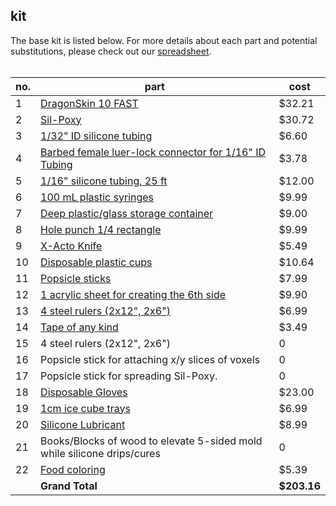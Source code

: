 ## kit

The base kit is listed below. 
For more details about each part and potential substitutions, please check out our [spreadsheet](https://docs.google.com/spreadsheets/d/1VYLzyv_Bm0OUQpiREHt6byxPKxAgkKtE_JHh-W8ArgQ).
<br><br>


| no. | part                                                                                                                                                                                                                                                                                                                                                                                                                                      | cost   |
|-----|-------------------------------------------------------------------------------------------------------------------------------------------------------------------------------------------------------------------------------------------------------------------------------------------------------------------------------------------------------------------------------------------------------------------------------------------|--------|
| 1   | [DragonSkin 10 FAST](https://shop.smooth-on.com/dragon-skin-10-fast)                                                                                                                                                                                                                                                                                                                                                                      | $32.21 |
| 2   | [Sil-Poxy](https://shop.smooth-on.com/sil-poxy)                                                                                                                                                                                                                                                                                                                                                                                           | $30.72 |
| 3   | [1/32" ID silicone tubing](https://www.mcmaster.com/5236K203)                                                                                                                                                                                                                                                                                                                                                                             | $6.60  |
| 4   | [Barbed female luer-lock connector for 1/16" ID Tubing](https://www.mcmaster.com/51525k211)                                                                                                                                                                                                                                                                                                                                               | $3.78   |
| 5   | [1/16" silicone tubing, 25 ft](https://www.mcmaster.com/5236K207)                                                                                                                                                                                                                                                                                                                                                                         | $12.00 |
| 6   | [100 mL plastic syringes](https://www.amazon.com/Syringes-Plastic-Scientific-Dispensing-Multiple/dp/B07JL1Q4YD/ref=sr_1_5?crid=3CE7DU1OHIZCK&dchild=1&keywords=60+ml+syringe+luer+lock&qid=1588790302&sprefix=60+ml+syringe+lu%2Caps%2C195&sr=8-5)                                                                                                                                                                                        | $9.99  |
| 7   | [Deep plastic/glass storage container](https://www.amazon.com/Rubbermaid-Commercial-FG630400CLR-Polycarbonate-Container/dp/B004MDM8WO/ref=sr_1_33?dchild=1&keywords=clear+plastic+container&qid=1588790129&sr=8-33)                                                                                                                                                                                                                       | $9.00  |
| 8   | [Hole punch 1/4 rectangle](https://www.amazon.com/Bira-Craft-Crafting-Scrapbooking-Square/dp/B083JQPB4L/ref=sr_1_4?dchild=1&keywords=1%2F4+rectangle+hole+punch&qid=1588789908&sr=8-4)                                                                                                                                                                                                                                                    | $9.99  |
| 9   | [X-Acto Knife](https://www.amazon.com/Fiskars-167110-1001-Heavy-Craft-Knife/dp/B001A42CTW/ref=sr_1_2?dchild=1&keywords=x-acto+knife&qid=1588789981&sr=8-2)                                                                                                                                                                                                                                                                                | $5.49  |
| 10  | [Disposable plastic cups](https://www.amazon.com/Repurpose-Compostable-Plant-Based-Clear-ounce/dp/B00MCYIWX4/ref=sr_1_23_sspa?dchild=1&keywords=compostable+coffee+cups&qid=1588788164&sr=8-23-spons&psc=1&spLa=ZW5jcnlwdGVkUXVhbGlmaWVyPUFTRFhLWUNRSE9aQlUmZW5jcnlwdGVkSWQ9QTAyNjc1OTQxSEdPV1owMFQ1QktOJmVuY3J5cHRlZEFkSWQ9QTA3MDYzMjMzOVpROTkxTjc4WDdIJndpZGdldE5hbWU9c3BfbXRmJmFjdGlvbj1jbGlja1JlZGlyZWN0JmRvTm90TG9nQ2xpY2s9dHJ1ZQ==) | $10.64 |
| 11  | [Popsicle sticks](https://www.amazon.com/Sticks-Natural-Popsicle-Length-Crafts/dp/B07F367TCK/ref=sr_1_1?dchild=1&keywords=100+pack+popsicle+sticks&qid=1588788927&sr=8-1)                                                                                                                                                                                                                                                                 | $7.99  |
| 12  | [1 acrylic sheet for creating the 6th side](https://www.amazon.com/Source-Thick-Inches-Acrylic-Plexiglass/dp/B004DYW31I/ref=sr_1_7?dchild=1&keywords=plexiglass&qid=1588789769&sr=8-7)                                                                                                                                                                                                                                                    | $9.90  |
| 13  | [4 steel rulers (2x12", 2x6")](https://www.amazon.com/Mr-Stainless-Centimeters-Drawing-Measuring/dp/B07DP25SRG/ref=sr_1_5?dchild=1&keywords=metal+ruler&qid=1588789561&sr=8-5)                                                                                                                                                                                                                                                            | $6.99  |
| 14  | [Tape of any kind](https://www.amazon.com/Scotch-Double-Dispenser-Standard-237/dp/B0000DH8IT/ref=sr_1_26?dchild=1&keywords=tape&qid=1588789483&sr=8-26)                                                                                                                                                                                                                                                                                   | $3.49  |
| 15  | 4 steel rulers (2x12", 2x6")                                                                                                                                                                                                                                                                                                                                                                                                              | 0      |
| 16  | Popsicle stick for attaching x/y slices of voxels                                                                                                                                                                                                                                                                                                                                                                                         | 0      |
| 17  | Popsicle stick for spreading Sil-Poxy.                                                                                                                                                                                                                                                                                                                                                                                                    | 0      |
| 18  | [Disposable Gloves](http://amazon.com/Rareccy-Disposable-Latex-Free-Powder-Free-applications/dp/B086MP71ZD/ref=sr_1_5?dchild=1&keywords=disposable+gloves&qid=1589136070&sr=8-5)                                                                                                                                                                                                                                                                             | $23.00  |
| 19  | [1cm ice cube trays](https://www.amazon.com/TheirNear-Silicone-Whiskey-Cocktail-Summer/dp/B07SL9G1PQ/ref=sr_1_4?dchild=1&keywords=1cm+ice+cubes&qid=1588788438&sr=8-4)                                                                                                                                                                                                                                                                    | $6.99  |
| 20  | [Silicone Lubricant](https://www.amazon.com/DuPont-Teflon-Silicone-Lubricant-Aerosol/dp/B00D3ZKVAS/ref=sr_1_9?dchild=1&keywords=silicone+lubricant&qid=1588791213&sr=8-9)                                                                                                                                                                                                                                                                 | $8.99  |
| 21  | Books/Blocks of wood to elevate 5-sided mold while silicone drips/cures                                                                                                                                                                                                                                                                                                                                                                   | 0      |
| 22  | [Food coloring](https://www.amazon.com/Watkins-Food-Coloring/dp/B01E6OLE64)                                                                                                                                                                                                                                                                                                                                                               | $5.39   |
| | **Grand Total** | **$203.16** | 
